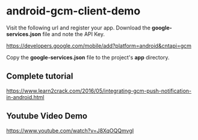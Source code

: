 # android-gcm-client-demo

Visit the following url and register your app. Download the **google-services.json** file and note the API Key.

https://developers.google.com/mobile/add?platform=android&cntapi=gcm

Copy the **google-services.json** file to the project's **app** directory.

## Complete tutorial
https://www.learn2crack.com/2016/05/integrating-gcm-push-notification-in-android.html

## Youtube Video Demo
https://www.youtube.com/watch?v=J8XqOQQmvgI
